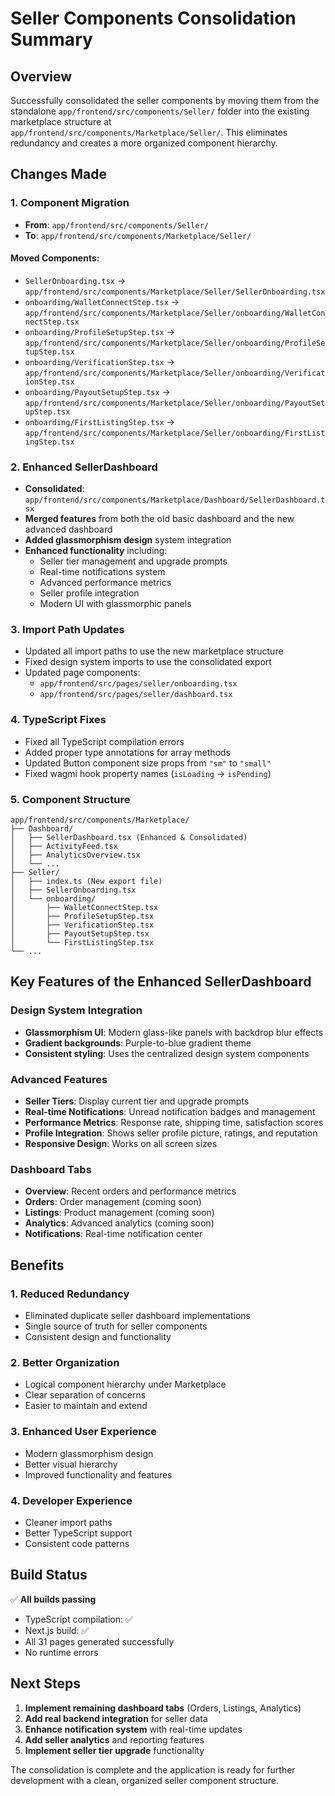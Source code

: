 # Seller Components Consolidation Summary

## Overview
Successfully consolidated the seller components by moving them from the standalone `app/frontend/src/components/Seller/` folder into the existing marketplace structure at `app/frontend/src/components/Marketplace/Seller/`. This eliminates redundancy and creates a more organized component hierarchy.

## Changes Made

### 1. **Component Migration**
- **From**: `app/frontend/src/components/Seller/`
- **To**: `app/frontend/src/components/Marketplace/Seller/`

#### Moved Components:
- `SellerOnboarding.tsx` → `app/frontend/src/components/Marketplace/Seller/SellerOnboarding.tsx`
- `onboarding/WalletConnectStep.tsx` → `app/frontend/src/components/Marketplace/Seller/onboarding/WalletConnectStep.tsx`
- `onboarding/ProfileSetupStep.tsx` → `app/frontend/src/components/Marketplace/Seller/onboarding/ProfileSetupStep.tsx`
- `onboarding/VerificationStep.tsx` → `app/frontend/src/components/Marketplace/Seller/onboarding/VerificationStep.tsx`
- `onboarding/PayoutSetupStep.tsx` → `app/frontend/src/components/Marketplace/Seller/onboarding/PayoutSetupStep.tsx`
- `onboarding/FirstListingStep.tsx` → `app/frontend/src/components/Marketplace/Seller/onboarding/FirstListingStep.tsx`

### 2. **Enhanced SellerDashboard**
- **Consolidated**: `app/frontend/src/components/Marketplace/Dashboard/SellerDashboard.tsx`
- **Merged features** from both the old basic dashboard and the new advanced dashboard
- **Added glassmorphism design** system integration
- **Enhanced functionality** including:
  - Seller tier management and upgrade prompts
  - Real-time notifications system
  - Advanced performance metrics
  - Seller profile integration
  - Modern UI with glassmorphic panels

### 3. **Import Path Updates**
- Updated all import paths to use the new marketplace structure
- Fixed design system imports to use the consolidated export
- Updated page components:
  - `app/frontend/src/pages/seller/onboarding.tsx`
  - `app/frontend/src/pages/seller/dashboard.tsx`

### 4. **TypeScript Fixes**
- Fixed all TypeScript compilation errors
- Added proper type annotations for array methods
- Updated Button component size props from `"sm"` to `"small"`
- Fixed wagmi hook property names (`isLoading` → `isPending`)

### 5. **Component Structure**
```
app/frontend/src/components/Marketplace/
├── Dashboard/
│   ├── SellerDashboard.tsx (Enhanced & Consolidated)
│   ├── ActivityFeed.tsx
│   ├── AnalyticsOverview.tsx
│   └── ...
├── Seller/
│   ├── index.ts (New export file)
│   ├── SellerOnboarding.tsx
│   └── onboarding/
│       ├── WalletConnectStep.tsx
│       ├── ProfileSetupStep.tsx
│       ├── VerificationStep.tsx
│       ├── PayoutSetupStep.tsx
│       └── FirstListingStep.tsx
└── ...
```

## Key Features of the Enhanced SellerDashboard

### Design System Integration
- **Glassmorphism UI**: Modern glass-like panels with backdrop blur effects
- **Gradient backgrounds**: Purple-to-blue gradient theme
- **Consistent styling**: Uses the centralized design system components

### Advanced Features
- **Seller Tiers**: Display current tier and upgrade prompts
- **Real-time Notifications**: Unread notification badges and management
- **Performance Metrics**: Response rate, shipping time, satisfaction scores
- **Profile Integration**: Shows seller profile picture, ratings, and reputation
- **Responsive Design**: Works on all screen sizes

### Dashboard Tabs
- **Overview**: Recent orders and performance metrics
- **Orders**: Order management (coming soon)
- **Listings**: Product management (coming soon)
- **Analytics**: Advanced analytics (coming soon)
- **Notifications**: Real-time notification center

## Benefits

### 1. **Reduced Redundancy**
- Eliminated duplicate seller dashboard implementations
- Single source of truth for seller components
- Consistent design and functionality

### 2. **Better Organization**
- Logical component hierarchy under Marketplace
- Clear separation of concerns
- Easier to maintain and extend

### 3. **Enhanced User Experience**
- Modern glassmorphism design
- Better visual hierarchy
- Improved functionality and features

### 4. **Developer Experience**
- Cleaner import paths
- Better TypeScript support
- Consistent code patterns

## Build Status
✅ **All builds passing**
- TypeScript compilation: ✅
- Next.js build: ✅
- All 31 pages generated successfully
- No runtime errors

## Next Steps
1. **Implement remaining dashboard tabs** (Orders, Listings, Analytics)
2. **Add real backend integration** for seller data
3. **Enhance notification system** with real-time updates
4. **Add seller analytics** and reporting features
5. **Implement seller tier upgrade** functionality

The consolidation is complete and the application is ready for further development with a clean, organized seller component structure.